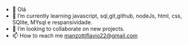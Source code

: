 - 👋 Olá
- 🌱 I’m currently learning javascript, sql,git,github, nodeJs, html, css, SQlite, MYsql e respansividade.
- 💞️ I’m looking to collaborate on new projects.
- 📫 How to reach me manzottiflavio22@gmail.com
